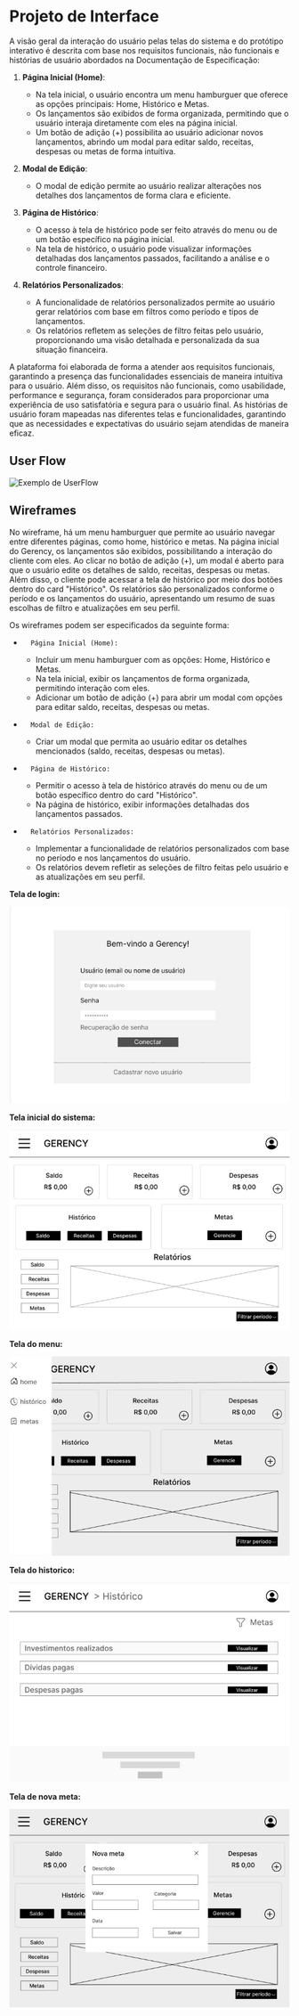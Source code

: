
# Projeto de Interface

A visão geral da interação do usuário pelas telas do sistema e do protótipo interativo é descrita com base nos requisitos funcionais, não funcionais e histórias de usuário abordados na Documentação de Especificação:

1. **Página Inicial (Home)**:
   - Na tela inicial, o usuário encontra um menu hamburguer que oferece as opções principais: Home, Histórico e Metas.
   - Os lançamentos são exibidos de forma organizada, permitindo que o usuário interaja diretamente com eles na página inicial.
   - Um botão de adição (+) possibilita ao usuário adicionar novos lançamentos, abrindo um modal para editar saldo, receitas, despesas ou metas de forma intuitiva.

2. **Modal de Edição**:
   - O modal de edição permite ao usuário realizar alterações nos detalhes dos lançamentos de forma clara e eficiente.

3. **Página de Histórico**:
   - O acesso à tela de histórico pode ser feito através do menu ou de um botão específico na página inicial.
   - Na tela de histórico, o usuário pode visualizar informações detalhadas dos lançamentos passados, facilitando a análise e o controle financeiro.

4. **Relatórios Personalizados**:
   - A funcionalidade de relatórios personalizados permite ao usuário gerar relatórios com base em filtros como período e tipos de lançamentos.
   - Os relatórios refletem as seleções de filtro feitas pelo usuário, proporcionando uma visão detalhada e personalizada da sua situação financeira.

A plataforma foi elaborada de forma a atender aos requisitos funcionais, garantindo a presença das funcionalidades essenciais de maneira intuitiva para o usuário. Além disso, os requisitos não funcionais, como usabilidade, performance e segurança, foram considerados para proporcionar uma experiência de uso satisfatória e segura para o usuário final. As histórias de usuário foram mapeadas nas diferentes telas e funcionalidades, garantindo que as necessidades e expectativas do usuário sejam atendidas de maneira eficaz.

## User Flow

![Exemplo de UserFlow](https://i.imgur.com/LwkyNV3.png)



## Wireframes


No wireframe, há um menu hamburguer que permite ao usuário navegar entre diferentes páginas, como home, histórico e metas. 
Na página inicial do Gerency, os lançamentos são exibidos, possibilitando a interação do cliente com eles. Ao clicar no botão de adição (+), um modal é aberto para que o usuário edite os detalhes de saldo, receitas, despesas ou metas. 
Além disso, o cliente pode acessar a tela de histórico por meio dos botões dentro do card "Histórico". 
Os relatórios são personalizados conforme o período e os lançamentos do usuário, apresentando um resumo de suas escolhas de filtro e atualizações em seu perfil.

Os wireframes podem ser especificados da seguinte forma:

* 		Página Inicial (Home):
    * Incluir um menu hamburguer com as opções: Home, Histórico e Metas.
    * Na tela inicial, exibir os lançamentos de forma organizada, permitindo interação com eles.
    * Adicionar um botão de adição (+) para abrir um modal com opções para editar saldo, receitas, despesas ou metas.
* 		Modal de Edição:
    * Criar um modal que permita ao usuário editar os detalhes mencionados (saldo, receitas, despesas ou metas).
* 		Página de Histórico:
    * Permitir o acesso à tela de histórico através do menu ou de um botão específico dentro do card "Histórico".
    * Na página de histórico, exibir informações detalhadas dos lançamentos passados.
* 		Relatórios Personalizados:
    * Implementar a funcionalidade de relatórios personalizados com base no período e nos lançamentos do usuário.
    * Os relatórios devem refletir as seleções de filtro feitas pelo usuário e as atualizações em seu perfil.

**Tela de login:**

![Exemplo de Tela de login](https://raw.githubusercontent.com/ICEI-PUC-Minas-PMV-SI/pmv-si-2024-1-pe1-t6-si_t6_app_web_1osem2024_gp01/main/docs/img/Login.jpg)


**Tela inicial do sistema:**

![Exemplo de Tela inicial do sistema](https://raw.githubusercontent.com/ICEI-PUC-Minas-PMV-SI/pmv-si-2024-1-pe1-t6-si_t6_app_web_1osem2024_gp01/main/docs/img/Gerency.jpg)


**Tela do menu:**

![Exemplo de Tela do menu](https://raw.githubusercontent.com/ICEI-PUC-Minas-PMV-SI/pmv-si-2024-1-pe1-t6-si_t6_app_web_1osem2024_gp01/main/docs/img/Menu.jpg)


**Tela do historico:**

![Exemplo de Tela do historico](https://raw.githubusercontent.com/ICEI-PUC-Minas-PMV-SI/pmv-si-2024-1-pe1-t6-si_t6_app_web_1osem2024_gp01/main/docs/img/Historico.jpg)


**Tela de nova meta:**

![Exemplo de Tela de nova meta](https://raw.githubusercontent.com/ICEI-PUC-Minas-PMV-SI/pmv-si-2024-1-pe1-t6-si_t6_app_web_1osem2024_gp01/main/docs/img/NovaMeta.jpg)



